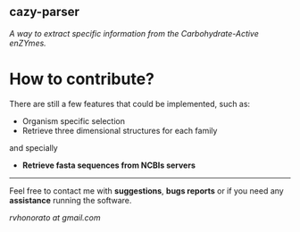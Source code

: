 ## cazy-parser
*A way to extract specific information from the Carbohydrate-Active enZYmes.*

# How to contribute?

There are still a few features that could be implemented, such as:

* Organism specific selection
* Retrieve three dimensional structures for each family

and specially

* **Retrieve fasta sequences from NCBIs servers**

___

Feel free to contact me with **suggestions**, **bugs reports** or if you need any **assistance** running the software.

*rvhonorato at gmail.com*
